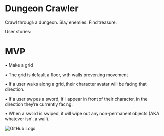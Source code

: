 # Dungeon Crawler
Crawl through a dungeon. Slay enemies. Find treasure.


User stories:
# MVP
• Make a grid

• The grid is default a floor, with walls preventing movement

• If a user walks along a grid, their character avatar will be facing that direction.

• If a user swipes a sword, it'll appear in front of their character, in the direction they're currently facing.

• When a sword is swiped, it will wipe out any non-permanent objects (AKA whatever isn't a wall).

![GitHub Logo](/images/logo.png)
